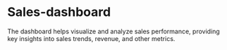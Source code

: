 # Sales-dashboard
The dashboard helps visualize and analyze sales performance, providing key insights into sales trends, revenue, and other metrics.
